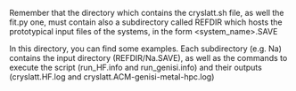 Remember that the directory which contains the cryslatt.sh file, as well the fit.py one, must contain also a subdirectory called REFDIR which hosts the prototypical input files of the systems, in the form <system_name>.SAVE

In this directory, you can find some examples. Each subdirectory (e.g. Na) contains the input directory (REFDIR/Na.SAVE), as well as the commands to execute the script (run_HF.info and run_genisi.info) and their outputs (cryslatt.HF.log and cryslatt.ACM-genisi-metal-hpc.log)
